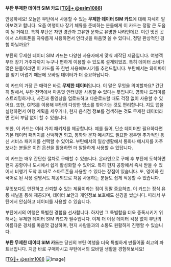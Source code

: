 **부탄 무제한 데이터 SIM 카드 [[TG💪+ @esim1088](https://t.me/s/esim1088)]**

안녕하세요! 오늘은 부탄에서 사용할 수 있는 **무제한 데이터 SIM 카드**에 대해 자세히 알아보려고 합니다. 요즘 여행이나 장기 체류를 준비하는 분들에게 이 카드는 정말 큰 도움이 될 거예요. 특히 부탄은 자연 경관과 고유한 문화로 유명한 나라인데요. 이런 멋진 곳에서 스마트폰을 자유롭게 사용하면서 인터넷을 마음껏 쓸 수 있다니, 정말 환상적인 경험 아닐까요?

부탄의 무제한 데이터 SIM 카드는 다양한 사용자에게 맞춰 제작된 제품입니다. 여행객부터 장기 거주자까지 누구나 편하게 이용할 수 있도록 설계되었죠. 특히 데이터 소비가 많은 분들이라면 이 카드를 꼭 한번 사용해보시기를 추천드립니다. 부탄에서는 와이파이를 찾기 어렵기 때문에 모바일 데이터가 더 중요하답니다.

이 카드의 가장 큰 매력은 바로 **무제한 데이터**입니다. 이 말은 무엇을 의미할까요? 간단히 말해서, 부탄 전역에서 마음껏 인터넷을 사용할 수 있다는 뜻입니다. 영화나 드라마를 스트리밍하거나, 사진과 동영상을 업로드하고 다운로드할 때도 걱정 없이 사용할 수 있어요. 또한, GPS를 이용해 부탄의 다양한 명소를 찾아가는 것도 편리합니다. 지도 앱을 실행하면서 여행 계획을 세우거나, 현지 음식점 정보를 검색하는 것도 무제한 데이터라면 전혀 부담 없이 할 수 있습니다.

또한, 이 카드는 여러 가지 패키지를 제공합니다. 예를 들어, 단순 데이터만 필요하다면 기본 데이터 패키지를 선택하면 되고, 통화와 문자 메시지도 필요한 경우엔 추가적인 통신 서비스 패키지를 선택할 수 있어요. 부탄에서의 일상생활에서 통화나 메시지를 자주 보내는 분들은 이런 옵션을 활용하면 더 알뜰하게 사용할 수 있답니다.

이 카드는 매우 간단한 절차로 구매할 수 있습니다. 온라인으로 구매 후 부탄에 도착하면 현지 공항이나 도시에서 쉽게 활성화할 수 있어요. 특히 현지 공항에서 즉시 받을 수 있어서 비행기 도착 후 바로 스마트폰을 사용할 수 있다는 장점이 있습니다. 또, 영어와 한국어로 된 사용 설명서도 제공되므로 처음 사용하는 분들도 쉽게 적응할 수 있습니다.

무엇보다도 안전하고 신뢰할 수 있는 제품이라는 점이 정말 중요하죠. 이 카드는 정식 유통 채널을 통해 제공되며, 데이터 보안과 개인정보 보호에도 신경을 썼습니다. 따라서 부탄에서 안심하고 데이터를 사용할 수 있습니다.

부탄에서의 여행은 특별한 경험을 선사합니다. 하지만 그 특별함을 더욱 증폭시키기 위해서는 무제한 데이터 SIM 카드가 필수입니다. 이제 더 이상 데이터 걱정 없이 부탄의 아름다운 경치를 마음껏 감상하며, 현지 사람들과의 소통도 원활하게 진행할 수 있습니다.

**부탄 무제한 데이터 SIM 카드**는 당신의 부탄 여행을 더욱 특별하게 만들어줄 최고의 파트너입니다. 지금 바로 구매하시고 부탄에서의 모바일 생활을 경험해보세요!

[[TG💪+ @esim1088](https://t.me/s/esim1088) ![Image](https://i.postimg.cc/Y0z9fWf4/image.png)]